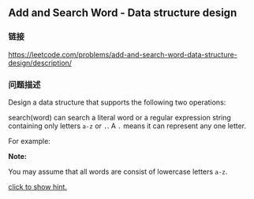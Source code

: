 ## Add and Search Word - Data structure design  
### 链接  
https://leetcode.com/problems/add-and-search-word-data-structure-design/description/  
### 问题描述

Design a data structure that supports the following two operations:



search(word) can search a literal word or a regular expression string containing only letters `a-z` or `.`. A `.` means it can represent any one letter.


For example:


**Note:**<br>
You may assume that all words are consist of lowercase letters `a-z`.


[click to show hint.](#)
